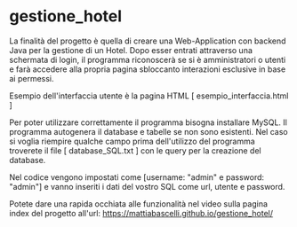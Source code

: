 # gestione_hotel
La finalità del progetto è quella di creare una Web-Application con backend Java per la gestione di un Hotel.
Dopo esser entrati attraverso una schermata di login, il programma riconoscerà se si è amministratori o utenti e farà accedere alla propria pagina sbloccanto interazioni esclusive in base ai permessi.

Esempio dell'interfaccia utente è la pagina HTML [ esempio_interfaccia.html ]

Per poter utilizzare correttamente il programma bisogna installare MySQL. Il programma autogenera il database e tabelle se non sono esistenti. Nel caso si voglia riempire qualche campo prima dell'utilizzo del programma troverete il file [ database_SQL.txt ] con le query per la creazione del database.

Nel codice vengono impostati come [username: "admin" e password: "admin"] e vanno inseriti i dati del vostro SQL come url, utente e password.

Potete dare una rapida occhiata alle funzionalità nel video sulla pagina index del progetto all'url:
https://mattiabascelli.github.io/gestione_hotel/


